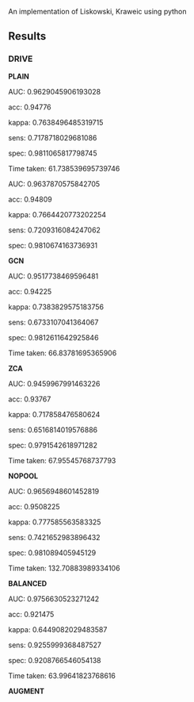An implementation of Liskowski, Kraweic using python

## Results

### DRIVE

**PLAIN**

AUC:     0.9629045906193028

acc:     0.94776

kappa:   0.7638496485319715

sens:    0.7178718029681086

spec:    0.9811065817798745

Time taken:  61.738539695739746

AUC:     0.9637870575842705

acc:     0.94809

kappa:   0.7664420773202254

sens:    0.7209316084247062

spec:    0.9810674163736931

**GCN**

AUC:     0.9517738469596481

acc:     0.94225

kappa:   0.7383829575183756

sens:    0.6733107041364067

spec:    0.9812611642925846

Time taken:  66.83781695365906

**ZCA**

AUC:     0.9459967991463226

acc:     0.93767

kappa:   0.717858476580624

sens:    0.6516814019576886

spec:    0.9791542618971282

Time taken:  67.95545768737793

**NOPOOL**

AUC:     0.9656948601452819

acc:     0.9508225

kappa:   0.777585563583325

sens:    0.7421652983896432

spec:    0.981089405945129

Time taken:  132.70883989334106

**BALANCED**

AUC:     0.9756630523271242

acc:     0.921475

kappa:   0.6449082029483587

sens:    0.9255999368487527

spec:    0.9208766546054138

Time taken:  63.99641823768616

**AUGMENT**
